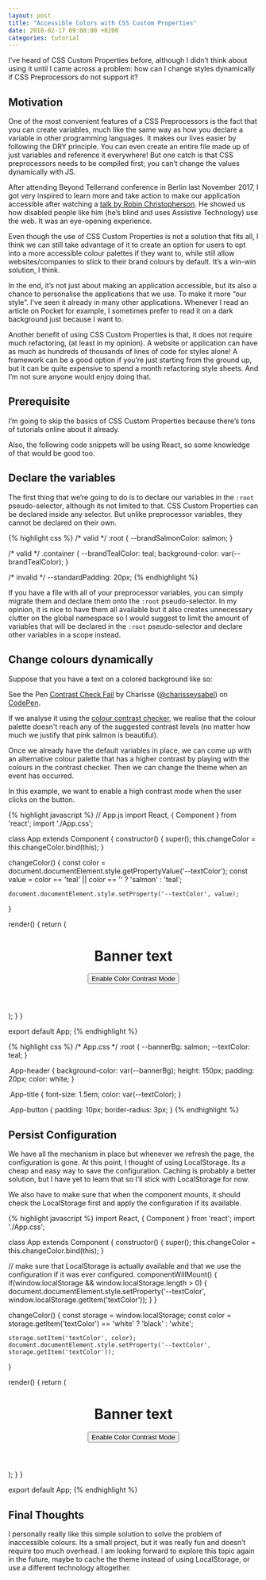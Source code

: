```yaml
---
layout: post
title: "Accessible Colors with CSS Custom Properties"
date: 2018-02-17 09:00:00 +0200
categories: tutorial
---
```


I’ve heard of CSS Custom Properties before, although I didn’t think about using it until I came across a problem: how can I change styles dynamically if CSS Preprocessors do not support it?

## Motivation
One of the most convenient features of a CSS Preprocessors is the fact that you can create variables, much like the same way as how you declare a variable in other programming languages. It makes our lives easier by following the DRY principle. You can even create an entire file made up of just variables and reference it everywhere! But one catch is that CSS preprocessors needs to be compiled first; you can’t change the values dynamically with JS.

After attending Beyond Tellerrand conference in Berlin last November 2017, I got very inspired to learn more and take action to make our application accessible after watching a [talk by Robin Christopherson](https://beyondtellerrand.com/events/berlin-2017/speakers/robin-christopherson#talk). He showed us how disabled people like him (he’s blind and uses Assistive Technology) use the web. It was an eye-opening experience.

Even though the use of CSS Custom Properties is not a solution that fits all, I think we can still take advantage of it to create an option for users to opt into a more accessible colour palettes if they want to, while still allow websites/companies to stick to their brand colours by default. It’s a win-win solution, I think.

In the end, it’s not just about making an application accessible, but its also a chance to personalise the applications that we use. To make it more “our style”. I've seen it already in many other applications. Whenever I read an article on Pocket for example, I sometimes prefer to read it on a dark background just because I want to.

Another benefit of using CSS Custom Properties is that, it does not require much refactoring, (at least in my opinion). A website or application can have as much as hundreds of thousands of lines of code for styles alone! A framework can be a good option if you’re just starting from the ground up, but it can be quite expensive to spend a month refactoring style sheets. And I’m not sure anyone would enjoy doing that.

## Prerequisite
I’m going to skip the basics of CSS Custom Properties because there’s tons of tutorials online about it already.

Also, the following code snippets will be using React, so some knowledge of that would be good too.

## Declare the variables
The first thing that we’re going to do is to declare our variables in the `:root` pseudo-selector, although its not limited to that. CSS Custom Properties can be declared inside any selector. But unlike preprocessor variables, they cannot be declared on their own.

{% highlight css %}
/* valid */
:root {
  --brandSalmonColor: salmon;
}

/* valid */
.container {
  --brandTealColor: teal;
  background-color: var(--brandTealColor);
}

/* invalid */
--standardPadding: 20px;
{% endhighlight %}

If you have a file with all of your preprocessor variables, you can simply migrate them and declare them onto the `:root` pseudo-selector. In my opinion, it is nice to have them all available but it also creates unnecessary clutter on the global namespace so I would suggest to limit the amount of variables that will be declared in the `:root` pseudo-selector and declare other variables in a scope instead.

## Change colours dynamically
Suppose that you have a text on a colored background like so:

<p data-height="265" data-theme-id="0" data-slug-hash="eVyGLY" data-default-tab="result" data-user="charisseysabel" data-embed-version="2" data-pen-title="Contrast Check Fail" class="codepen">See the Pen <a href="https://codepen.io/charisseysabel/pen/eVyGLY/">Contrast Check Fail</a> by Charisse (<a href="https://codepen.io/charisseysabel">@charisseysabel</a>) on <a href="https://codepen.io">CodePen</a>.</p>
<script async src="https://static.codepen.io/assets/embed/ei.js"></script>

If we analyse it using the [colour contrast checker](https://webaim.org/resources/contrastchecker/), we realise that the colour palette doesn't reach any of the suggested contrast levels (no matter how much we justify that pink salmon is beautiful).

Once we already have the default variables in place, we can come up with an alternative colour palette that has a higher contrast by playing with the colours in the contrast checker. Then we can change the theme when an event has occurred.

In this example, we want to enable a high contrast mode when the user clicks on the button.

{% highlight javascript %}
// App.js
import React, { Component } from 'react';
import './App.css';

class App extends Component {
  constructor() {
    super();
    this.changeColor = this.changeColor.bind(this);
  }

  changeColor() {
    const color = document.documentElement.style.getPropertyValue('--textColor');
    const value = color == 'teal' || color == '' ? 'salmon' : 'teal';

    document.documentElement.style.setProperty('--textColor', value);
  }

  render() {
    return (
      <div className="App">
        <header className="App-header">
          <h1 className="App-title">Banner text</h1>
          <button onClick={this.changeColor}
            className="App-button">
            Enable Color Contrast Mode
          </button>
        </header>
      </div>
    );
  }
}

export default App;
{% endhighlight %}

{% highlight css %}
/* App.css */
:root {
  --bannerBg: salmon;
  --textColor: teal;
}

.App-header {
  background-color: var(--bannerBg);
  height: 150px;
  padding: 20px;
  color: white;
}

.App-title {
  font-size: 1.5em;
  color: var(--textColor);
}

.App-button {
  padding: 10px;
  border-radius: 3px;
}
{% endhighlight %}

## Persist Configuration
We have all the mechanism in place but whenever we refresh the page, the configuration is gone. At this point, I thought of using LocalStorage. Its a cheap and easy way to save the configuration. Caching is probably a better solution, but I have yet to learn that so I’ll stick with LocalStorage for now.

We also have to make sure that when the component mounts, it should check the LocalStorage first and apply the configuration if its available.

{% highlight javascript %}
import React, { Component } from 'react';
import './App.css';

class App extends Component {
  constructor() {
    super();
    this.changeColor = this.changeColor.bind(this);
  }

  // make sure that LocalStorage is actually available and that we use the configuration if it was ever configured.
  componentWillMount() {
    if(window.localStorage && window.localStorage.length > 0) {
      document.documentElement.style.setProperty('--textColor', window.localStorage.getItem('textColor'));
    }
  }

  changeColor() {
    const storage = window.localStorage;
    const color = storage.getItem('textColor') == 'white' ? 'black' : 'white';

    storage.setItem('textColor', color);
    document.documentElement.style.setProperty('--textColor', storage.getItem('textColor'));
  }

  render() {
    return (
      <div className="App">
        <header className="App-header">
          <h1 className="App-title">Banner text</h1>
          <button onClick={this.changeColor}
            className="App-button">
            Enable Color Contrast Mode
          </button>
        </header>
      </div>
    );
   }
}

export default App;
{% endhighlight %}


## Final Thoughts
I personally really like this simple solution to solve the problem of inaccessible colours. Its a small project, but it was really fun and doesn’t require too much overhead. I am looking forward to explore this topic again in the future, maybe to cache the theme instead of using LocalStorage, or use a different technology altogether.
